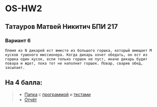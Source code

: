 # OS-HW2

## Татауров Матвей Никитич БПИ 217
### Вариант 6
`Племя из N дикарей ест вместе из большого горшка, который вмещает M кусков тушеного миссионера.
Когда дикарь хочет обедать, он ест из горшка один кусок, если
только горшок не пуст, иначе дикарь будит повара и ждет, пока
тот не наполнит горшок. Повар, сварив обед, засыпает. `

## На 4 балла:
> * [Папка](https://github.com/KcasTischaWattt/OS-HW1/tree/main/%D0%9F%D1%80%D0%BE%D0%B3%D1%80%D0%B0%D0%BC%D0%BC%D0%B0%20%D0%BD%D0%B0%204%20%D0%B1%D0%B0%D0%BB%D0%BB%D0%B0) с [программой](https://github.com/KcasTischaWattt/OS-HW1/tree/main/%D0%9F%D1%80%D0%BE%D0%B3%D1%80%D0%B0%D0%BC%D0%BC%D0%B0%20%D0%BD%D0%B0%204%20%D0%B1%D0%B0%D0%BB%D0%BB%D0%B0/%D0%9A%D0%BE%D0%B4) и [тестами](https://github.com/KcasTischaWattt/OS-HW1/tree/main/%D0%9F%D1%80%D0%BE%D0%B3%D1%80%D0%B0%D0%BC%D0%BC%D0%B0%20%D0%BD%D0%B0%204%20%D0%B1%D0%B0%D0%BB%D0%BB%D0%B0/%D0%A2%D0%B5%D1%81%D1%82%D1%8B)
> * [Отчёт](https://github.com/KcasTischaWattt/OS-HW1/blob/main/%D0%9F%D1%80%D0%BE%D0%B3%D1%80%D0%B0%D0%BC%D0%BC%D0%B0%20%D0%BD%D0%B0%204%20%D0%B1%D0%B0%D0%BB%D0%BB%D0%B0/readme.md)
